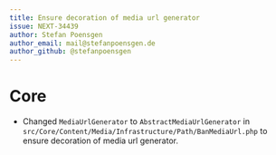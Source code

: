 ```yaml
---
title: Ensure decoration of media url generator
issue: NEXT-34439
author: Stefan Poensgen
author_email: mail@stefanpoensgen.de
author_github: @stefanpoensgen
---
```

# Core
* Changed `MediaUrlGenerator` to `AbstractMediaUrlGenerator` in `src/Core/Content/Media/Infrastructure/Path/BanMediaUrl.php` to ensure decoration of media url generator.
